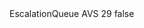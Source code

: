 <?xml version="1.0" encoding="UTF-8"?>
<CustomMetadata xmlns="http://soap.sforce.com/2006/04/metadata">
    <label>EscalationQueue AVS 29</label>
    <protected>false</protected>
</CustomMetadata>
